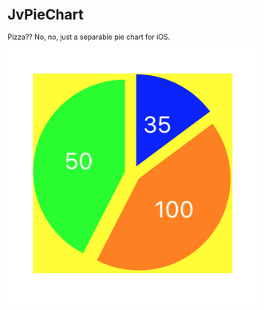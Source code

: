 # JvPieChart
Pizza?? No, no, just a separable pie chart for iOS.

![](https://github.com/ijovi23/JvPieChart/blob/master/shot.png)